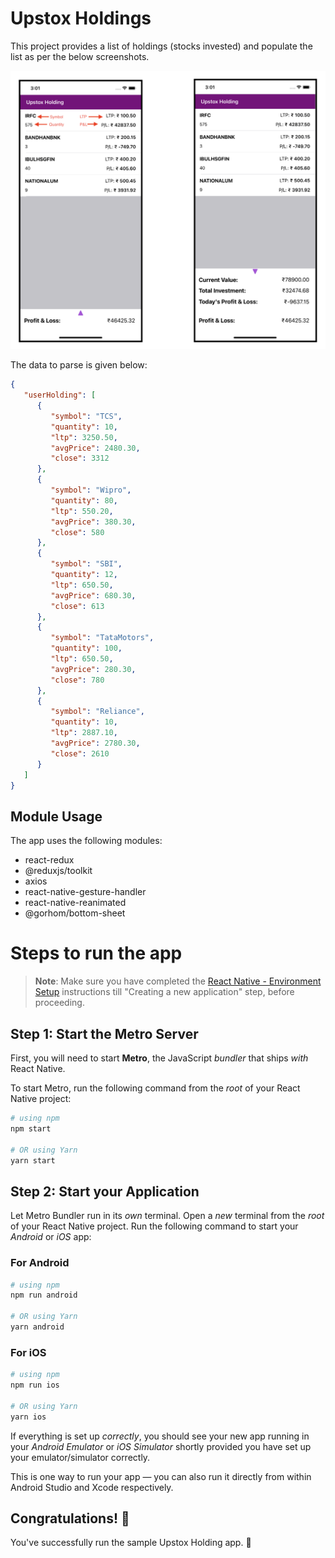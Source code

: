 # Upstox Holdings
This project provides a list of holdings (stocks invested) and populate the list as per the below screenshots.

![Image showcasing the problem statement](src/assets/images/task.png)

The data to parse is given below:

```json
{
   "userHolding": [
      {
         "symbol": "TCS",
         "quantity": 10,
         "ltp": 3250.50,
         "avgPrice": 2480.30,
         "close": 3312
      },
      {
         "symbol": "Wipro",
         "quantity": 80,
         "ltp": 550.20,
         "avgPrice": 380.30,
         "close": 580
      },
      {
         "symbol": "SBI",
         "quantity": 12,
         "ltp": 650.50,
         "avgPrice": 680.30,
         "close": 613
      },
      {
         "symbol": "TataMotors",
         "quantity": 100,
         "ltp": 650.50,
         "avgPrice": 280.30,
         "close": 780
      },
      {
         "symbol": "Reliance",
         "quantity": 10,
         "ltp": 2887.10,
         "avgPrice": 2780.30,
         "close": 2610
      }
   ]
}
```
## Module Usage
The app uses the following modules:
- react-redux
- @reduxjs/toolkit
- axios
- react-native-gesture-handler
- react-native-reanimated
- @gorhom/bottom-sheet



# Steps to run the app

>**Note**: Make sure you have completed the [React Native - Environment Setup](https://reactnative.dev/docs/environment-setup) instructions till "Creating a new application" step, before proceeding.

## Step 1: Start the Metro Server

First, you will need to start **Metro**, the JavaScript _bundler_ that ships _with_ React Native.

To start Metro, run the following command from the _root_ of your React Native project:

```bash
# using npm
npm start

# OR using Yarn
yarn start
```

## Step 2: Start your Application

Let Metro Bundler run in its _own_ terminal. Open a _new_ terminal from the _root_ of your React Native project. Run the following command to start your _Android_ or _iOS_ app:

### For Android

```bash
# using npm
npm run android

# OR using Yarn
yarn android
```

### For iOS

```bash
# using npm
npm run ios

# OR using Yarn
yarn ios
```

If everything is set up _correctly_, you should see your new app running in your _Android Emulator_ or _iOS Simulator_ shortly provided you have set up your emulator/simulator correctly.

This is one way to run your app — you can also run it directly from within Android Studio and Xcode respectively.

## Congratulations! :tada:

You've successfully run the sample Upstox Holding app. :partying_face:
